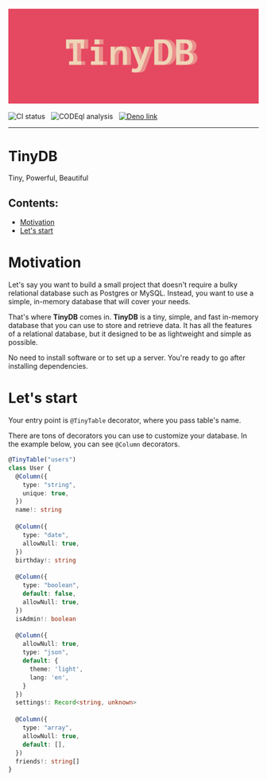 ![](https://raw.githubusercontent.com/Tarasikee/tinydb/v1.0.0-alpha/images/Logo1.png)

<img src="https://github.com/Tarasikee/tinydb/actions/workflows/ci.yml/badge.svg" alt="CI status" />
&nbsp;
<img src="https://github.com/Tarasikee/tinydb/actions/workflows/codeql-analysis.yml/badge.svg" alt="CODEql analysis" />
&nbsp;
<a href="https://deno.land/x/tinydb" target="_blank">
  <img width="20" src="https://deno.land/logo.svg" alt="Deno link"/>
</a>

<hr/>

# TinyDB

Tiny, Powerful, Beautiful

## Contents:

- [Motivation](#motivation)
- [Let's start](#lets-start)

# Motivation

Let's say you want to build a small project that doesn't require a bulky relational database such as Postgres or MySQL.
Instead, you want to use a simple, in-memory database that will cover your needs.

That's where <b>TinyDB</b> comes in. <b>TinyDB</b>  is a tiny, simple, and fast in-memory database that you can use to
store and retrieve data. It has all the features of a relational database, but it designed to be as lightweight and
simple as possible.

No need to install software or to set up a server. You're ready to go after installing dependencies.

# Let's start

Your entry point is ```@TinyTable``` decorator, where you pass table's name.

There are tons of decorators you can use to customize your database. In the example below, you can see ```@Column```
decorators.

```typescript
@TinyTable("users")
class User {
  @Column({
    type: "string",
    unique: true,
  })
  name!: string

  @Column({
    type: "date",
    allowNull: true,
  })
  birthday!: string

  @Column({
    type: "boolean",
    default: false,
    allowNull: true,
  })
  isAdmin!: boolean

  @Column({
    allowNull: true,
    type: "json",
    default: {
      theme: 'light',
      lang: 'en',
    }
  })
  settings!: Record<string, unknown>

  @Column({
    type: "array",
    allowNull: true,
    default: [],
  })
  friends!: string[]
}
```

